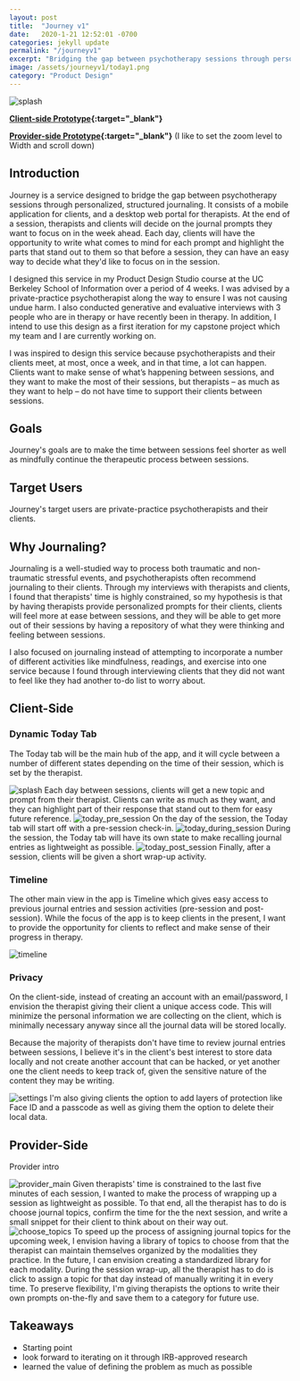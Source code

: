 ```yaml
---
layout: post
title:  "Journey v1"
date:   2020-1-21 12:52:01 -0700
categories: jekyll update
permalink: "/journeyv1"
excerpt: "Bridging the gap between psychotherapy sessions through personalized, structured journaling"
image: /assets/journeyv1/today1.png
category: "Product Design"
---
```


<img src="/assets/journeyv1/today1.png" alt="splash" />

**[Client-side Prototype](https://www.figma.com/proto/FT1TJLTnzBh0TGV3i5iv6G/v1?node-id=42%3A0&scaling=scale-down){:target="_blank"}**

**[Provider-side Prototype](https://www.figma.com/proto/NUaTPF3WvQXSl8i8PjeVxS/v1?scaling=min-zoom&node-id=1%3A2){:target="_blank"}** (I like to set the zoom level to Width and scroll down)

## Introduction
Journey is a service designed to bridge the gap between psychotherapy sessions through personalized, structured journaling. It consists of a mobile application for clients, and a desktop web portal for therapists. At the end of a session, therapists and clients will decide on the journal prompts they want to focus on in the week ahead. Each day, clients will have the opportunity to write what comes to mind for each prompt and highlight the parts that stand out to them so that before a session, they can have an easy way to decide what they'd like to focus on in the session.

I designed this service in my Product Design Studio course at the UC Berkeley School of Information over a period of 4 weeks. I was advised by a private-practice psychotherapist along the way to ensure I was not causing undue harm. I also conducted generative and evaluative interviews with 3 people who are in therapy or have recently been in therapy. In addition, I intend to use this design as a first iteration for my capstone project which my team and I are currently working on.

I was inspired to design this service because psychotherapists and their clients meet, at most, once a week, and in that time, a lot can happen. Clients want to make sense of what’s happening between sessions, and they want to make the most of their sessions, but therapists – as much as they want to help – do not have time to support their clients between sessions.

## Goals
Journey's goals are to make the time between sessions feel shorter as well as mindfully continue the therapeutic process between sessions.

## Target Users
Journey's target users are private-practice psychotherapists and their clients.

## Why Journaling?
Journaling is a well-studied way to process both traumatic and non-traumatic stressful events, and psychotherapists often recommend journaling to their clients. Through my interviews with therapists and clients, I found that therapists' time is highly constrained, so my hypothesis is that by having therapists provide personalized prompts for their clients, clients will feel more at ease between sessions, and they will be able to get more out of their sessions by having a repository of what they were thinking and feeling between sessions.

I also focused on journaling instead of attempting to incorporate a number of different activities like mindfulness, readings, and exercise into one service because I found through interviewing clients that they did not want to feel like they had another to-do list to worry about.

## Client-Side
### Dynamic Today Tab
The Today tab will be the main hub of the app, and it will cycle between a number of different states depending on the time of their session, which is set by the therapist.

<img src="/assets/journeyv1/today1.png" alt="splash" />
Each day between sessions, clients will get a new topic and prompt from their therapist. Clients can write as much as they want, and they can highlight part of their response that stand out to them for easy future reference.

<img src="/assets/journeyv1/today_pre_session.png" alt="today_pre_session" />
On the day of the session, the Today tab will start off with a pre-session check-in.

<img src="/assets/journeyv1/today_during_session.png" alt="today_during_session" />
During the session, the Today tab will have its own state to make recalling journal entries as lightweight as possible.

<img src="/assets/journeyv1/today_post_session.png" alt="today_post_session" />
Finally, after a session, clients will be given a short wrap-up activity.

### Timeline
The other main view in the app is Timeline which gives easy access to previous journal entries and session activities (pre-session and post-session). While the focus of the app is to keep clients in the present, I want to provide the opportunity for clients to reflect and make sense of their progress in therapy.

<img src="/assets/journeyv1/timeline.png" alt="timeline" />

### Privacy
On the client-side, instead of creating an account with an email/password, I envision the therapist giving their client a unique access code. This will minimize the personal information we are collecting on the client, which is minimally necessary anyway since all the journal data will be stored locally.

Because the majority of therapists don't have time to review journal entries between sessions, I believe it's in the client's best interest to store data locally and not create another account that can be hacked, or yet another one the client needs to keep track of, given the sensitive nature of the content they may be writing.

<img src="/assets/journeyv1/settings.png" alt="settings" />
I'm also giving clients the option to add layers of protection like Face ID and a passcode as well as giving them the option to delete their local data.

## Provider-Side
Provider intro

<img src="/assets/journeyv1/provider_main800.png" alt="provider_main" />
Given therapists' time is constrained to the last five minutes of each session, I wanted to make the process of wrapping up a session as lightweight as possible. To that end, all the therapist has to do is choose journal topics, confirm the time for the the next session, and write a small snippet for their client to think about on their way out.

<img src="/assets/journeyv1/choose_topics.png" alt="choose_topics" />
To speed up the process of assigning journal topics for the upcoming week, I envision having a library of topics to choose from that the therapist can maintain themselves organized by the modalities they practice. In the future, I can envision creating a standardized library for each modality. During the session wrap-up, all the therapist has to do is click to assign a topic for that day instead of manually writing it in every time. To preserve flexibility, I'm giving therapists the options to write their own prompts on-the-fly and save them to a category for future use.

## Takeaways
- Starting point
- look forward to iterating on it through IRB-approved research
- learned the value of defining the problem as much as possible
